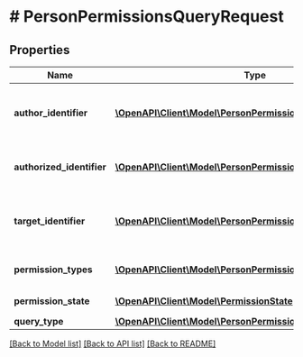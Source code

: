 # # PersonPermissionsQueryRequest

## Properties

Name | Type | Description | Notes
------------ | ------------- | ------------- | -------------
**author_identifier** | [**\OpenAPI\Client\Model\PersonPermissionsAuthorIdentifier**](PersonPermissionsAuthorIdentifier.md) | Identyfikator osoby lub podmiotu nadającego uprawnienie.  | Type | Value |  | --- | --- |  | Nip | 10 cyfrowy numer NIP |  | Pesel | 11 cyfrowy numer PESEL |  | Fingerprint | Odcisk palca certyfikatu | | [optional]
**authorized_identifier** | [**\OpenAPI\Client\Model\PersonPermissionsAuthorizedIdentifier**](PersonPermissionsAuthorizedIdentifier.md) | Identyfikator osoby lub podmiotu uprawnionego.  | Type | Value |  | --- | --- |  | Nip | 10 cyfrowy numer NIP |  | Pesel | 11 cyfrowy numer PESEL |  | Fingerprint | Odcisk palca certyfikatu | | [optional]
**target_identifier** | [**\OpenAPI\Client\Model\PersonPermissionsTargetIdentifier**](PersonPermissionsTargetIdentifier.md) | Identyfikator podmiotu docelowego (dla uprawnień pośrednich).  | Type | Value |  | --- | --- |  | Nip | 10 cyfrowy numer NIP | | [optional]
**permission_types** | [**\OpenAPI\Client\Model\PersonPermissionType[]**](PersonPermissionType.md) | Możliwe uprawnienia do filtrowania. | [optional]
**permission_state** | [**\OpenAPI\Client\Model\PermissionState**](PermissionState.md) | Stan uprawnienia.   | Type | Value |  | --- | --- |  | Active | Uprawnienia aktywne |  | Inactive | Uprawnienia nieaktywne, nadane w sposób poœredni | | [optional]
**query_type** | [**\OpenAPI\Client\Model\PersonPermissionsQueryType**](PersonPermissionsQueryType.md) | Typ zapytania.  | Type | Value |  | --- | --- |  | PermissionsInCurrentContext | Uprawnienia posiadane w aktualnym kontekście |  | PermissionsGrantedInCurrentContext | Uprawnienia nadane w aktualnym kontekście | |

[[Back to Model list]](../../README.md#models) [[Back to API list]](../../README.md#endpoints) [[Back to README]](../../README.md)
